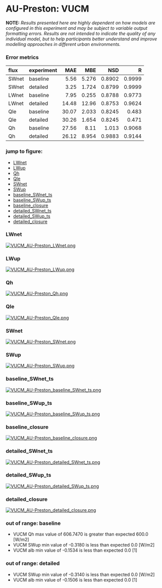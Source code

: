 # AU-Preston: VUCM

**NOTE:** *Results presented here are highly dependent on how models are configured in this experiment and may be subject to variable output formatting errors. Results are not intended to indicate the quality of any individual model, but to help participants better understand and improve modelling approaches in different urban environments.*

### Error metrics

| flux   | experiment   |   MAE |    MBE |    NSD |      R |
|:-------|:-------------|------:|-------:|-------:|-------:|
| SWnet  | baseline     |  5.56 |  5.276 | 0.8902 | 0.9999 |
| SWnet  | detailed     |  3.25 |  1.724 | 0.8799 | 0.9999 |
| LWnet  | baseline     |  7.95 |  0.255 | 0.8788 | 0.9773 |
| LWnet  | detailed     | 14.48 | 12.96  | 0.8753 | 0.9624 |
| Qle    | baseline     | 30.07 |  2.033 | 0.8245 | 0.483  |
| Qle    | detailed     | 30.26 |  1.654 | 0.8245 | 0.471  |
| Qh     | baseline     | 27.56 |  8.11  | 1.013  | 0.9068 |
| Qh     | detailed     | 26.12 |  8.954 | 0.9883 | 0.9144 |

### jump to figure:
 - [LWnet](#lwnet)
 - [LWup](#lwup)
 - [Qh](#qh)
 - [Qle](#qle)
 - [SWnet](#swnet)
 - [SWup](#swup)
 - [baseline_SWnet_ts](#baseline_swnet_ts)
 - [baseline_SWup_ts](#baseline_swup_ts)
 - [baseline_closure](#baseline_closure)
 - [detailed_SWnet_ts](#detailed_swnet_ts)
 - [detailed_SWup_ts](#detailed_swup_ts)
 - [detailed_closure](#detailed_closure)

### <a name="lwnet"></a>LWnet
[![VUCM_AU-Preston_LWnet.png](VUCM_AU-Preston_LWnet.png)](VUCM_AU-Preston_LWnet.png)

### <a name="lwup"></a>LWup
[![VUCM_AU-Preston_LWup.png](VUCM_AU-Preston_LWup.png)](VUCM_AU-Preston_LWup.png)

### <a name="qh"></a>Qh
[![VUCM_AU-Preston_Qh.png](VUCM_AU-Preston_Qh.png)](VUCM_AU-Preston_Qh.png)

### <a name="qle"></a>Qle
[![VUCM_AU-Preston_Qle.png](VUCM_AU-Preston_Qle.png)](VUCM_AU-Preston_Qle.png)

### <a name="swnet"></a>SWnet
[![VUCM_AU-Preston_SWnet.png](VUCM_AU-Preston_SWnet.png)](VUCM_AU-Preston_SWnet.png)

### <a name="swup"></a>SWup
[![VUCM_AU-Preston_SWup.png](VUCM_AU-Preston_SWup.png)](VUCM_AU-Preston_SWup.png)

### <a name="baseline_swnet_ts"></a>baseline_SWnet_ts
[![VUCM_AU-Preston_baseline_SWnet_ts.png](VUCM_AU-Preston_baseline_SWnet_ts.png)](VUCM_AU-Preston_baseline_SWnet_ts.png)

### <a name="baseline_swup_ts"></a>baseline_SWup_ts
[![VUCM_AU-Preston_baseline_SWup_ts.png](VUCM_AU-Preston_baseline_SWup_ts.png)](VUCM_AU-Preston_baseline_SWup_ts.png)

### <a name="baseline_closure"></a>baseline_closure
[![VUCM_AU-Preston_baseline_closure.png](VUCM_AU-Preston_baseline_closure.png)](VUCM_AU-Preston_baseline_closure.png)

### <a name="detailed_swnet_ts"></a>detailed_SWnet_ts
[![VUCM_AU-Preston_detailed_SWnet_ts.png](VUCM_AU-Preston_detailed_SWnet_ts.png)](VUCM_AU-Preston_detailed_SWnet_ts.png)

### <a name="detailed_swup_ts"></a>detailed_SWup_ts
[![VUCM_AU-Preston_detailed_SWup_ts.png](VUCM_AU-Preston_detailed_SWup_ts.png)](VUCM_AU-Preston_detailed_SWup_ts.png)

### <a name="detailed_closure"></a>detailed_closure
[![VUCM_AU-Preston_detailed_closure.png](VUCM_AU-Preston_detailed_closure.png)](VUCM_AU-Preston_detailed_closure.png)

### out of range: baseline

 - VUCM Qh max value of 606.7470 is greater than expected 600.0 [W/m2]
 - VUCM SWup min value of -0.3180 is less than expected 0.0 [W/m2]
 - VUCM alb min value of -0.1534 is less than expected 0.0 [1]

### out of range: detailed

 - VUCM SWup min value of -0.3140 is less than expected 0.0 [W/m2]
 - VUCM alb min value of -0.1506 is less than expected 0.0 [1]


